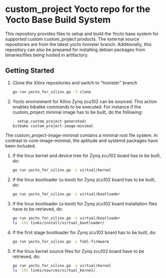 custom_project Yocto repo for the Yocto Base Build System
=============================================

This repository provides files to setup and build the Yocto base system for
supported custom custom_project products. The external source repositories are from the latest
yocto honister branch. Additionally, this repository can also be prepared for
installing debian packages from binaries/files being hosted in artifactory.


Getting Started
---------------

1. Clone the Xilinx repositories and switch to "honister" branch
    ```bash
    go run yocto_for_xilinx.go -f clone
    ```
1. Yocto environment for Xilinx Zynq zcu102 can be sourced. This action enables bibatke commands to
   be executed. For instance if the custom_project minimal image has to be built, do the following:
    ```bash
    . setup_custom_project generated/
    bitbake custom_project-image-minimal
    ```

The custom_project-image-minimal contains a minimal root file system. In contrast to
core-image-minimal, the aptitude and systemd packages have been included.

1. If the linux kernel and device tree for Zynq zcu102 board has to be built, do:
    ```bash
    go run yocto_for_xilinx.go -c virtual/kernel
    ```

1. If the linux bootloader (u-boot) for Zynq zcu102 board has to be built, do:
    ```bash
    go run yocto_for_xilinx.go -c virtual/bootloader
    ```

1. If the linux bootloader (u-boot) for Zynq zcu102 board installation files
   have to be retrieved, do:
    ```bash
    go run yocto_for_xilinx.go -s virtual/bootloader
    ls -lht links/install/virtual_bootloader/
    ```

1. If the first stage bootloader for Zynq zcu102 board has to be built, do:
    ```bash
    go run yocto_for_xilinx.go -c fsbl-firmware
    ```

1. If the linux kernel source files for Zynq zcu102 board have to be 
   retrieved, do:
    ```bash
    go run yocto_for_xilinx.go -s virtual/kernel
    ls -lht links/sources/virtual_kernel/
    ```





